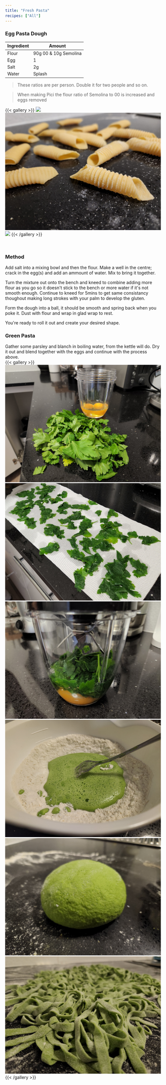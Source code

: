 ```yaml
---
title: "Fresh Pasta"
recipes: ["All"]
---
```


### Egg Pasta Dough

| Ingredient | Amount |
| ----- | ----- |
| Flour |  90g 00 & 10g Semolina |
| Egg |  1 |
| Salt |  2g |
| Water | Splash |

>These ratios are per person. Double it for two people and so on.

>When making Pici the flour ratio of Semolina to 00 is increased and eggs removed

{{< gallery >}}
  <img src="gallery/pasta_shape1.jpg" class="grid-w33" />
  <img src="gallery/pasta_shape2.jpg" class="grid-w33" />
  <img src="gallery/pasta_shape3.jpg" class="grid-w33" />
{{< /gallery >}}

<br>

### Method

Add salt into a mixing bowl and then the flour. Make a well in the centre; crack in the egg(s) and add an ammount of water. Mix to bring it together.

Turn the mixture out onto the bench and kneed to combine adding more flour as you go so it doesn't stick to the bench or more water if it's not smooth enough. Continue to kneed for 5mins to get same consistancy thoughout making long strokes with your palm to develop the gluten.

Form the dough into a ball, it should be smooth and spring back when you poke it. Dust with flour and wrap in glad wrap to rest.

You're ready to roll it out and create your desired shape.

### Green Pasta

Gather some parsley and blanch in boiling water, from the kettle will do. Dry it out and blend together with the eggs and continue with the process above.
<br>
{{< gallery >}}
  <img src="gallery/green1.jpg" class="grid-w33" />
  <img src="gallery/green2.jpg" class="grid-w33" />
  <img src="gallery/green3.jpg" class="grid-w33" />
  <img src="gallery/green4.jpg" class="grid-w33" />
  <img src="gallery/green_dough.jpg" class="grid-w33" />
  <img src="gallery/green_pasta.jpg" class="grid-w33" />
{{< /gallery >}}
<br>

